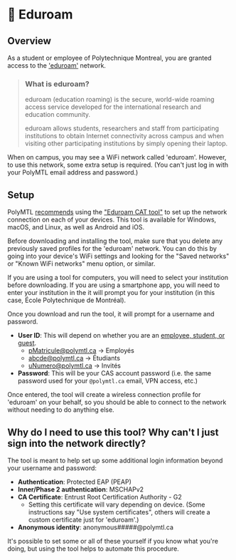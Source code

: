 # <span>📶</span> Eduroam

## Overview

As a student or employee of Polytechnique Montreal, you are granted access to the ['eduroam'](https://eduroam.org/what-is-eduroam/) network. 

> ### What is eduroam?
> 
> eduroam (education roaming) is the secure, world-wide roaming access service developed for the international research and education community.
> 
> eduroam allows students, researchers and staff from participating institutions to obtain Internet connectivity across campus and when visiting other participating institutions by simply opening their laptop.

When on campus, you may see a WiFi network called 'eduroam'. However, to use this network, some extra setup is required. (You can't just log in with your PolyMTL email address and password.)

## Setup

PolyMTL [recommends](https://www.polymtl.ca/si/reseaux/reseau-sans-fil#WIFI_Personnel_Etudiant) using the ["Eduroam CAT tool"](https://cat.eduroam.org/) to set up the network connection on each of your devices. This tool is available for Windows, macOS, and Linux, as well as Android and iOS.

Before downloading and installing the tool, make sure that you delete any previously saved profiles for the 'eduroam' network. You can do this by going into your device's WiFi settings and looking for the "Saved networks" or "Known WiFi networks" menu option, or similar.

If you are using a tool for computers, you will need to select your institution before downloading. If you are using a smartphone app, you will need to enter your institution in the  it will prompt you for your institution (in this case, École Polytechnique de Montréal).

Once you download and run the tool, it will prompt for a username and password.

* **User ID**: This will depend on whether you are an [employee, student, or guest](https://www.polymtl.ca/si/reseaux/reseau-sans-fil#WIFI_Personnel_Etudiant).
  * pMatricule@polymtl.ca -> Employés
  * abcde@polymtl.ca -> Étudiants
  * uNumero@polymtl.ca -> Invités
* **Password**: This will be your CAS account password (i.e. the same password used for your `@polymtl.ca` email, VPN access, etc.)

Once entered, the tool will create a wireless connection profile for 'eduroam' on your behalf, so you should be able to connect to the network without needing to do anything else. 

## Why do I need to use this tool? Why can't I just sign into the network directly?

The tool is meant to help set up some additional login information beyond your username and password:

* **Authentication**: Protected EAP (PEAP)
* **Inner/Phase 2 authentication**: MSCHAPv2
* **CA Certificate**: Entrust Root Certification Authority - G2
    * Setting this certificate will vary depending on device. (Some instructions say "Use system certificates", others will create a custom certificate just for 'eduroam'.)
* **Anonymous identity**: anonymous#####@polymtl.ca

It's possible to set some or all of these yourself if you know what you're doing, but using the tool helps to automate this procedure.
